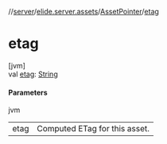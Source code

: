//[server](../../../index.md)/[elide.server.assets](../index.md)/[AssetPointer](index.md)/[etag](etag.md)

# etag

[jvm]\
val [etag](etag.md): [String](https://kotlinlang.org/api/latest/jvm/stdlib/kotlin/-string/index.html)

#### Parameters

jvm

| | |
|---|---|
| etag | Computed ETag for this asset. |
